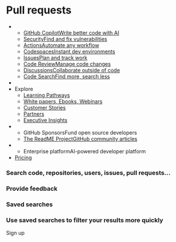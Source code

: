 # Pull requests

*
  * [GitHub CopilotWrite better code with AI](https://github.com/features/copilot)
  * [SecurityFind and fix vulnerabilities](https://github.com/features/security)
  * [ActionsAutomate any workflow](https://github.com/features/actions)
  * [CodespacesInstant dev environments](https://github.com/features/codespaces)
  * [IssuesPlan and track work](https://github.com/features/issues)
  * [Code ReviewManage code changes](https://github.com/features/code-review)
  * [DiscussionsCollaborate outside of code](https://github.com/features/discussions)
  * [Code SearchFind more, search less](https://github.com/features/code-search)
*
* Explore
  * [Learning Pathways](https://resources.github.com/learn/pathways)
  * [White papers, Ebooks, Webinars](https://resources.github.com/)
  * [Customer Stories](https://github.com/customer-stories)
  * [Partners](https://partner.github.com/)
  * [Executive Insights](https://github.com/solutions/executive-insights)
*
  * GitHub SponsorsFund open source developers
  * [The ReadME ProjectGitHub community articles](https://github.com/readme)
*
  * Enterprise platformAI-powered developer platform
* [Pricing](https://github.com/pricing)

### Search code, repositories, users, issues, pull requests... <a href="#search-suggestions-dialog-header" id="search-suggestions-dialog-header"></a>

### Provide feedback <a href="#feedback-dialog-title" id="feedback-dialog-title"></a>

### Saved searches <a href="#custom-scopes-dialog-title" id="custom-scopes-dialog-title"></a>

### Use saved searches to filter your results more quickly <a href="#custom-scopes-dialog-description" id="custom-scopes-dialog-description"></a>

Sign up
